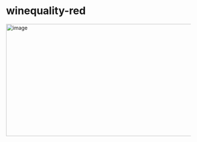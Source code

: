 # winequality-red

<img width="736" height="306" alt="image" src="https://github.com/user-attachments/assets/f4f72b9d-845e-43c3-8368-2d4d99e148ec" />
